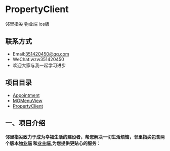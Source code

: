 # PropertyClient
邻里指尖 物业端 ios版

## 联系方式 
* Email:351420450@qq.com
* WeChat:wzw351420450 
* 欢迎大家与我一起学习进步

## 项目目录
* [Appointment](https://github.com/MoPellet/Appointment)
* [MOMenuView](https://github.com/MoPellet/MOMenuView)
* [PropertyClient](https://github.com/MoPellet/PropertyClient) 

一、项目介绍 
-----------
#### 邻里指尖致力于成为幸福生活的建设者，帮您解决一切生活烦恼，邻里指尖包含两个版本[物业端](https://github.com/MoPellet/PropertyClient) 和[业主端](https://github.com/MoPellet/PropertyOwnerClient),为您提供更贴心的服务：

  
